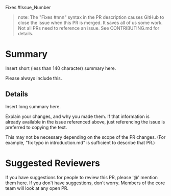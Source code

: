 Fixes #Issue_Number

>note: The "Fixes #nnn" syntax in the PR description causes
>GitHub to close the issue when this PR is merged. It saves
>all of us some work. Not all PRs need to reference an issue.
>See CONTRIBUTING.md for details.

Summary
========

Insert short (less than 140 character) summary here.

Please always include this.

Details
--------

Insert long summary here.

Explain your changes, and why you made them. If that
information is already available in the issue referenced
above, just referencing the issue is preferred to copying
the text.

This may not be necessary depending on the scope of the PR 
changes. (For example, "fix typo in introduction.md" is
sufficient to describe that PR.)

Suggested Reviewers
===================

If you have suggestions for people to review this PR, please '@' mention them here. If you don't have suggestions, don't worry. Members of the core team will look at any open PR.
